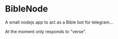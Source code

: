 # BibleNode
A small nodejs app to act as a Bible bot for telegram... 

At the moment only responds to "verse". 
